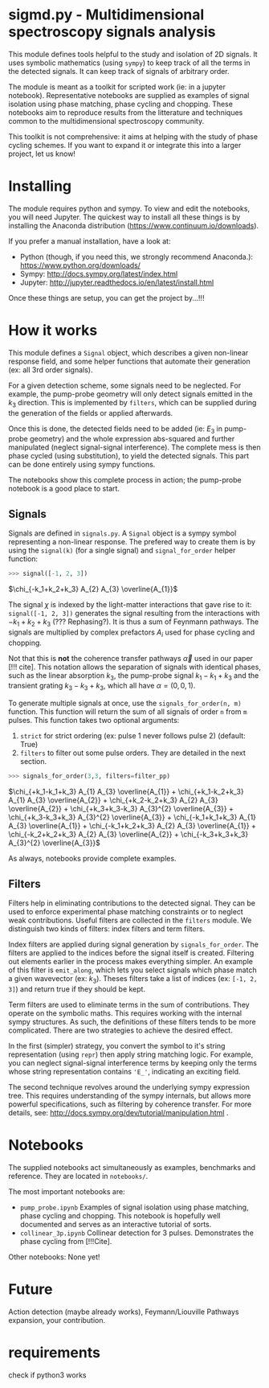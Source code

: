 <style TYPE="text/css">
code.has-jax {font: inherit; font-size: 100%; background: inherit; border: inherit;}
</style>
<script type="text/x-mathjax-config">
MathJax.Hub.Config({
    tex2jax: {
        inlineMath: [['$','$'], ['\\(','\\)']],
        skipTags: ['script', 'noscript', 'style', 'textarea', 'pre'] // removed 'code' entry
    }
});
MathJax.Hub.Queue(function() {
    var all = MathJax.Hub.getAllJax(), i;
    for(i = 0; i < all.length; i += 1) {
        all[i].SourceElement().parentNode.className += ' has-jax';
    }
});
</script>
<script type="text/javascript" src="http://cdn.mathjax.org/mathjax/latest/MathJax.js?config=TeX-AMS-MML_HTMLorMML"></script>

# sigmd.py - Multidimensional spectroscopy signals analysis

This module defines tools helpful to the study and isolation of 2D signals.
It uses symbolic mathematics (using `sympy`) to keep track of all the
terms in the detected signals. It can keep track of signals of arbitrary order. 

The module is meant as a toolkit for scripted work (ie: in a jupyter notebook).
Representative notebooks are supplied as examples of signal isolation using
phase matching, phase cycling and chopping. These notebooks aim to reproduce
results from the litterature and techniques common to the multidimensional
spectroscopy community.
 
This toolkit is not comprehensive: it aims at helping with the study of phase
cycling schemes. If you want to expand it or integrate this into a larger
project, let us know!
 
# Installing
The module requires python and sympy. To view and edit the notebooks, you will
need Jupyter.
The quickest way to install all these things is by installing the Anaconda
distribution (https://www.continuum.io/downloads). 

If you prefer a manual installation, have a look at:
- Python (though, if you need this, we strongly recommend Anaconda.): https://www.python.org/downloads/
- Sympy: http://docs.sympy.org/latest/index.html
- Jupyter: http://jupyter.readthedocs.io/en/latest/install.html

Once these things are setup, you can get the project by...!!!

# How it works
This module defines a `Signal` object, which describes a given non-linear response
field, and some helper functions that automate their generation (ex: all 3rd
order signals). 

For a given detection scheme, some signals need to be neglected. For example,
the pump-probe geometry will only detect signals emitted in the $k_3$ direction.
This is implemented by `filters`, which can be supplied during the generation of
the fields or applied afterwards.

Once this is done, the detected fields need to be added (ie: $E_3$ in pump-probe
geometry) and the whole expression abs-squared and further manipulated (neglect
signal-signal interference). The complete mess is then phase cycled (using
substitution), to yield the detected signals. This part can be done 
entirely using sympy functions.

The notebooks show this complete process in action; the pump-probe notebook is
a good place to start.

## Signals
Signals are defined in `signals.py`. A `Signal` object is a sympy symbol
representing a non-linear response. The prefered way to create them is
by using the `signal(k)` (for a single signal) and `signal_for_order` helper
function:

```python
>>> signal([-1, 2, 3])
```
$\chi_{-k_1+k_2+k_3} A_{2} A_{3} \overline{A_{1}}$

The signal $\chi$ is indexed by the light-matter interactions
that gave rise to it: `signal([-1, 2, 3])` generates the signal resulting from the
interactions with $-k_1+k_2+k_3$ (??? Rephasing?). It is thus a sum of Feynmann
pathways. The signals are multiplied by complex prefactors
$A_i$ used for phase cycling and chopping. 

Not that this is **not** the coherence transfer pathways $\vec{\alpha}$ used in
our paper [!!! cite].  This notation allows the separation of signals with
identical phases, such as the linear absorption $k_3$, the pump-probe signal 
$k_1-k_1+k_3$ and the transient grating $k_3-k_3+k_3$, which all have
$\alpha=(0,0,1)$.

To generate multiple signals at once, use the `signals_for_order(n, m)`
function. This function will return the sum of all signals of order `n` from `m`
pulses. This function takes two optional arguments:
1. `strict` for strict ordering (ex: pulse 1 never follows pulse 2) (default: True)
2. `filters` to filter out some pulse orders. They are detailed in the next section.

```python
>>> signals_for_order(3,3, filters=filter_pp)
```
$\chi_{+k_1-k_1+k_3} A_{1} A_{3} \overline{A_{1}} + \chi_{+k_1-k_2+k_3} A_{1} A_{3} \overline{A_{2}} + \chi_{+k_2-k_2+k_3} A_{2} A_{3} \overline{A_{2}} + \chi_{+k_3+k_3-k_3} A_{3}^{2} \overline{A_{3}} + \chi_{+k_3-k_3+k_3} A_{3}^{2} \overline{A_{3}} + \chi_{-k_1+k_1+k_3} A_{1} A_{3} \overline{A_{1}} + \chi_{-k_1+k_2+k_3} A_{2} A_{3} \overline{A_{1}} + \chi_{-k_2+k_2+k_3} A_{2} A_{3} \overline{A_{2}} + \chi_{-k_3+k_3+k_3} A_{3}^{2} \overline{A_{3}}$

As always, notebooks provide complete examples.

## Filters

Filters help in eliminating contributions to the detected signal. They can be
used to enforce experimental phase matching constraints or to neglect weak
contributions. Useful filters are collected in the `filters` module. We 
distinguish two kinds of filters: index filters and
term filters.

Index filters are applied during signal generation by `signals_for_order`.
The filters are applied to the indices before the signal itself is created.
Filtering out elements earlier in the process makes everything simpler. An
example of this filter is `emit_along`, which lets you select signals which
phase match a given wavevector (ex: $k_3$). Theses filters take a list of
indices (ex: `[-1, 2, 3]`) and return true if they should be kept.

Term filters are used to eliminate terms in the sum of contributions. They
operate on the symbolic maths. This requires working with the internal sympy
structures. As such, the definitions of these filters tends to be more
complicated. There are two strategies to achieve the desired effect.

In the first (simpler) strategy, you convert the symbol to it's string
representation 
(using `repr`) then apply string matching logic. For example, you can neglect
signal-signal interference terms by keeping only the terms whose string
representation contains `'E_'`, indicating an exciting field.

The second technique revolves around the underlying sympy expression tree. This
requires understanding of the sympy internals, but allows more powerful
specifications, such as filtering by coherence transfer. For more details, see:
http://docs.sympy.org/dev/tutorial/manipulation.html .


# Notebooks
The supplied notebooks act simultaneously as examples, benchmarks and reference.
They are located in `notebooks/`.

The most important notebooks are:
- `pump_probe.ipynb` Examples of signal isolation using phase matching, phase
cycling and chopping. This notebook is hopefully well documented and serves as
an interactive tutorial of sorts.
- `collinear_3p.ipynb` Collinear detection for 3 pulses. Demonstrates the phase
 cycling from [!!!Cite].
 
Other notebooks: None yet!


# Future
Action detection (maybe already works), Feymann/Liouville Pathways expansion,
your contribution.

# requirements

check if python3 works

